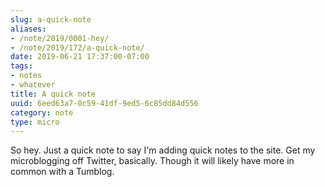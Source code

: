 ```yaml
---
slug: a-quick-note
aliases:
- /note/2019/0001-hey/
- /note/2019/172/a-quick-note/
date: 2019-06-21 17:37:00-07:00
tags:
- notes
- whatever
title: A quick note
uuid: 6eed63a7-0c59-41df-9ed5-6c85dd84d556
category: note
type: micro
---
```

So hey. Just a quick note to say I'm adding quick notes to the site. Get my
microblogging off Twitter, basically. Though it will likely have more in common
with a Tumblog.